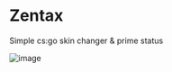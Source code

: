 # Zentax
Simple cs:go skin changer &amp; prime status

![image](https://user-images.githubusercontent.com/82985068/115828920-9ae30a00-a40e-11eb-9759-5505de6b031c.png)
